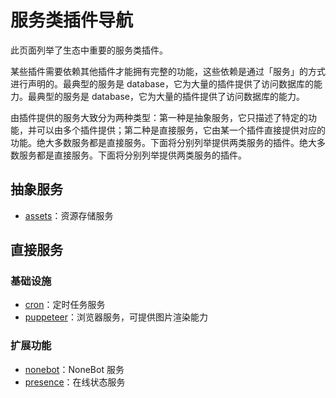 # 服务类插件导航

此页面列举了生态中重要的服务类插件。

某些插件需要依赖其他插件才能拥有完整的功能，这些依赖是通过「服务」的方式进行声明的。最典型的服务是 database，它为大量的插件提供了访问数据库的能力。最典型的服务是 database，它为大量的插件提供了访问数据库的能力。

由插件提供的服务大致分为两种类型：第一种是抽象服务，它只描述了特定的功能，并可以由多个插件提供；第二种是直接服务，它由某一个插件直接提供对应的功能。绝大多数服务都是直接服务。下面将分别列举提供两类服务的插件。绝大多数服务都是直接服务。下面将分别列举提供两类服务的插件。

## 抽象服务

- [assets](https://assets.koishi.chat)：资源存储服务

## 直接服务

### 基础设施

- [cron](https://cron.koishi.chat)：定时任务服务
- [puppeteer](https://puppeteer.koishi.chat)：浏览器服务，可提供图片渲染能力

### 扩展功能

- [nonebot](https://nonebot.koishi.chat)：NoneBot 服务
- [presence](https://presence.koishi.chat)：在线状态服务
